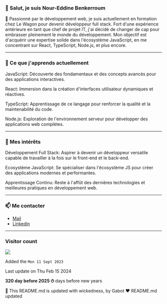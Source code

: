 

### 👋 Salut, je suis Nour-Eddine Benkerroum

🚀 Passionné par le développement web, je suis actuellement en formation chez Le Wagon pour devenir développeur full stack. Fort d'une expérience antérieure en tant que chef de projet IT, j'ai décidé de changer de cap pour embrasser pleinement le monde du développement. Mon objectif est d'acquérir une expertise solide dans l'écosystème JavaScript, en me concentrant sur React, TypeScript, Node.js, et plus encore.

---

### 🌱 Ce que j'apprends actuellement

JavaScript: Découverte des fondamentaux et des concepts avancés pour des applications interactives.

React: Immersion dans la création d'interfaces utilisateur dynamiques et réactives.

TypeScript: Apprentissage de ce langage pour renforcer la qualité et la maintenabilité du code.

Node.js: Exploration de l'environnement serveur pour développer des applications web complètes.

---

### 🎯 Mes intérêts

Développement Full Stack: Aspirer à devenir un développeur versatile capable de travailler à la fois sur le front-end et le back-end.

Ecosystème JavaScript: Se spécialiser dans l'écosystème JS pour créer des applications modernes et performantes.

Apprentissage Continu: Reste à l'affût des dernières technologies et meilleures pratiques en développement web.

---

### 📫 Me contacter

- [Mail](noureddine.benkerroum@gmail.com)
- [Linkedin](https://www.linkedin.com/in/nbenkerroum/)

---

### Visitor count

<img src="https://profile-counter.glitch.me/BNoure/count.svg" />

Added the `Mon 11 Sept 2023`

Last update on Thu Feb 15 2024

**320 day before 2025 ⏱** days before new years

🤖 This README.md is updated with wickedness, by Gabot ❤️
 README.md updated
